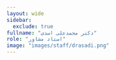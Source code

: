```yaml
---
layout: wide
sidebar:
  exclude: true
fullname: "دکتر محمدعلی اسدی"
role: "استاد مشاور"
image: "images/staff/drasadi.png"
---
```

